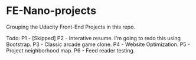 # FE-Nano-projects
Grouping the Udacity Front-End Projects in this repo.

Todo:
P1 - [Skipped]
P2 - Interative resume. I'm going to redo this using Bootstrap.
P3 - Classic arcade game clone.
P4 - Website Optimization.
P5 - Project neighborhood map.
P6 - Feed reader testing.
